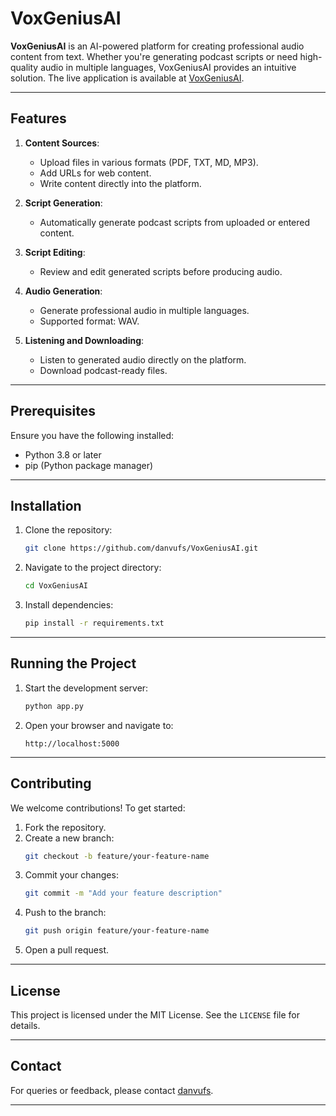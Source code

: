 
# VoxGeniusAI

**VoxGeniusAI** is an AI-powered platform for creating professional audio content from text. Whether you're generating podcast scripts or need high-quality audio in multiple languages, VoxGeniusAI provides an intuitive solution. The live application is available at [VoxGeniusAI](https://voxgeniusai.up.railway.app/).

---

## Features

1. **Content Sources**:
   - Upload files in various formats (PDF, TXT, MD, MP3).
   - Add URLs for web content.
   - Write content directly into the platform.

2. **Script Generation**:
   - Automatically generate podcast scripts from uploaded or entered content.

3. **Script Editing**:
   - Review and edit generated scripts before producing audio.

4. **Audio Generation**:
   - Generate professional audio in multiple languages.
   - Supported format: WAV.

5. **Listening and Downloading**:
   - Listen to generated audio directly on the platform.
   - Download podcast-ready files.

---

## Prerequisites

Ensure you have the following installed:
- Python 3.8 or later
- pip (Python package manager)

---

## Installation

1. Clone the repository:
   ```bash
   git clone https://github.com/danvufs/VoxGeniusAI.git
   ```
2. Navigate to the project directory:
   ```bash
   cd VoxGeniusAI
   ```
3. Install dependencies:
   ```bash
   pip install -r requirements.txt
   ```

---

## Running the Project

1. Start the development server:
   ```bash
   python app.py
   ```
2. Open your browser and navigate to:
   ```
   http://localhost:5000
   ```

---

## Contributing

We welcome contributions! To get started:
1. Fork the repository.
2. Create a new branch:
   ```bash
   git checkout -b feature/your-feature-name
   ```
3. Commit your changes:
   ```bash
   git commit -m "Add your feature description"
   ```
4. Push to the branch:
   ```bash
   git push origin feature/your-feature-name
   ```
5. Open a pull request.

---

## License

This project is licensed under the MIT License. See the `LICENSE` file for details.

---

## Contact

For queries or feedback, please contact [danvufs](https://github.com/danvufs).

---
